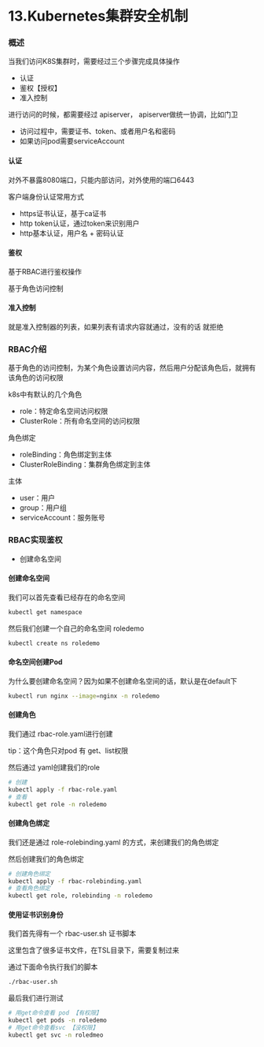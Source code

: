 # 13.Kubernetes集群安全机制

### 概述

当我们访问K8S集群时，需要经过三个步骤完成具体操作

* 认证
* 鉴权【授权】
* 准入控制

进行访问的时候，都需要经过 apiserver， apiserver做统一协调，比如门卫

* 访问过程中，需要证书、token、或者用户名和密码
* 如果访问pod需要serviceAccount

#### 认证

对外不暴露8080端口，只能内部访问，对外使用的端口6443

客户端身份认证常用方式

* https证书认证，基于ca证书
* http token认证，通过token来识别用户
* http基本认证，用户名 + 密码认证

#### 鉴权

基于RBAC进行鉴权操作

基于角色访问控制

#### 准入控制

就是准入控制器的列表，如果列表有请求内容就通过，没有的话 就拒绝

### RBAC介绍

基于角色的访问控制，为某个角色设置访问内容，然后用户分配该角色后，就拥有该角色的访问权限

k8s中有默认的几个角色

* role：特定命名空间访问权限
* ClusterRole：所有命名空间的访问权限

角色绑定

* roleBinding：角色绑定到主体
* ClusterRoleBinding：集群角色绑定到主体

主体

* user：用户
* group：用户组
* serviceAccount：服务账号

### RBAC实现鉴权

* 创建命名空间

#### 创建命名空间

我们可以首先查看已经存在的命名空间

```bash
kubectl get namespace
```

然后我们创建一个自己的命名空间 roledemo

```bash
kubectl create ns roledemo
```

#### 命名空间创建Pod

为什么要创建命名空间？因为如果不创建命名空间的话，默认是在default下

```bash
kubectl run nginx --image=nginx -n roledemo
```

#### 创建角色

我们通过 rbac-role.yaml进行创建

tip：这个角色只对pod 有 get、list权限

然后通过 yaml创建我们的role

```bash
# 创建
kubectl apply -f rbac-role.yaml
# 查看
kubectl get role -n roledemo
```

#### 创建角色绑定

我们还是通过 role-rolebinding.yaml 的方式，来创建我们的角色绑定

然后创建我们的角色绑定

```bash
# 创建角色绑定
kubectl apply -f rbac-rolebinding.yaml
# 查看角色绑定
kubectl get role, rolebinding -n roledemo
```

#### 使用证书识别身份

我们首先得有一个 rbac-user.sh 证书脚本

这里包含了很多证书文件，在TSL目录下，需要复制过来

通过下面命令执行我们的脚本

```bash
./rbac-user.sh
```

最后我们进行测试

```bash
# 用get命令查看 pod 【有权限】
kubectl get pods -n roledemo
# 用get命令查看svc 【没权限】
kubectl get svc -n roledmeo
```
